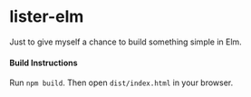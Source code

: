 # lister-elm

Just to give myself a chance to build something simple in Elm.

#### Build Instructions
Run `npm build`. Then open `dist/index.html` in your browser.
